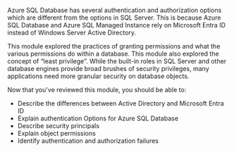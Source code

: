 Azure SQL Database has several authentication and authorization options which are different from the options in SQL Server. This is because Azure SQL Database and Azure SQL Managed Instance rely on Microsoft Entra ID instead of Windows Server Active Directory.

This module explored the practices of granting permissions and what the various permissions do within a database. This module also explored the concept of “least privilege”. While the built-in roles in SQL Server and other database engines provide broad brushes of security privileges, many applications need more granular security on database objects.

Now that you've reviewed this module, you should be able to:

- Describe the differences between Active Directory and Microsoft Entra ID
- Explain authentication Options for Azure SQL Database
- Describe security principals
- Explain object permissions
- Identify authentication and authorization failures
